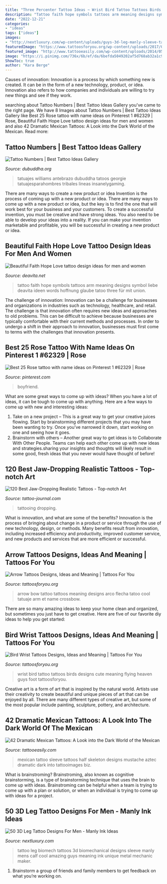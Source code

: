 ```yaml
---
title: "Three Percenter Tattoo Ideas ~ Wrist Bird Tattoo Tattoos Birds Designs Cute Meaning Flying Heaven Guys Foot Tattoosforyou"
description: "Tattoo faith hope symbols tattoos arm meaning designs symbol liebe deavita ideen words hoffnung glaube tatoo three für mit union"
date: "2022-12-21"
categories:
- "ideas"
tags: ["ideas"]
images:
- "http://nextluxury.com/wp-content/uploads/guys-3d-leg-manly-sleeve-tattoo-ideas.jpg"
featuredImage: "https://www.tattoosforyou.org/wp-content/uploads/2017/09/Bird-Wrist-Tattoo-225x300.jpg"
featured_image: "http://www.tattooeasily.com/wp-content/uploads/2014/05/mexican-tattoo-2.jpg"
image: "https://i.pinimg.com/736x/6b/ef/da/6befda5049202af5d768ab32a1c9f57a.jpg"
ShowToc: true
author: "Kara Berge"
---
```



Causes of innovation:
Innovation is a process by which something new is created. It can be in the form of a new technology, product, or idea. Innovation also refers to how companies and individuals are willing to try new things and see if they work.

	

		
searching about Tattoo Numbers | Best Tattoo Ideas Gallery you've came to the right page. We have 8 Images about Tattoo Numbers | Best Tattoo Ideas Gallery like Best 25 Rose tattoo with name ideas on Pinterest 1 #62329 | Rose, Beautiful Faith Hope Love tattoo design ideas for men and women and also 42 Dramatic Mexican Tattoos: A Look into the Dark World of the Mexican. Read more:
		
    
## Tattoo Numbers | Best Tattoo Ideas Gallery

<img loading=lazy src="http://www.dubuddha.org/wp-content/uploads/2016/10/Tattoo-Numbers-by-Georgie-Williams-1.jpg" onerror="this.onerror=null;this.src='https://tse1.mm.bing.net/th?id=OIP.Z4iAZt5ajS54yIQ_7AwMZQHaHa&amp;pid=15.1';" alt="Tattoo Numbers | Best Tattoo Ideas Gallery">

_Source: dubuddha.org_

>tatuajes williams antebrazo dubuddha tatoos georgie tatuajesparahombres tribales lineas insanelygaming. 

	

There are many ways to create a new product or idea
Invention is the process of coming up with a new product or idea. There are many ways to come up with a new product or idea, but the key is to find the one that will work best for your business and your customers. To create a successful invention, you must be creative and have strong ideas. You also need to be able to develop your ideas into a reality. If you can make your invention marketable and profitable, you will be successful in creating a new product or idea.

    
## Beautiful Faith Hope Love Tattoo Design Ideas For Men And Women

<img loading=lazy src="https://deavita.net/wp-content/uploads/2018/10/arm-tattoo-ideas-words-and-symbols-meaning.jpg" onerror="this.onerror=null;this.src='https://tse3.mm.bing.net/th?id=OIP.hWKViAiv-Dryt0M58P3iXQHaHa&amp;pid=15.1';" alt="Beautiful Faith Hope Love tattoo design ideas for men and women">

_Source: deavita.net_

>tattoo faith hope symbols tattoos arm meaning designs symbol liebe deavita ideen words hoffnung glaube tatoo three für mit union. 

	

The challenge of innovation:
Innovation can be a challenge for businesses and organizations in industries such as technology, healthcare, and retail. The challenge is that innovation often requires new ideas and approaches to old problems. This can be difficult to achieve because businesses are typically comfortable with their current methods and processes. In order to undergo a shift in their approach to innovation, businesses must first come to terms with the challenges that innovation presents.

    
## Best 25 Rose Tattoo With Name Ideas On Pinterest 1 #62329 | Rose

<img loading=lazy src="https://i.pinimg.com/736x/6b/ef/da/6befda5049202af5d768ab32a1c9f57a.jpg" onerror="this.onerror=null;this.src='https://tse3.mm.bing.net/th?id=OIP.Q-azt9qDfBWbF4tK2j6YpAAAAA&amp;pid=15.1';" alt="Best 25 Rose tattoo with name ideas on Pinterest 1 #62329 | Rose">

_Source: pinterest.com_

>boyfriend. 

	

What are some great ways to come up with ideas?
When you have a lot of ideas, it can be tough to come up with anything. Here are a few ways to come up with new and interesting ideas: 
1. Take on a new project – This is a great way to get your creative juices flowing. Start by brainstorming different projects that you may have been wanting to try. Once you’ve narrowed it down, start working on one and seeing how it goes. 
2. Brainstorm with others – Another great way to get ideas is to Collaborate With Other People. Teams can help each other come up with new ideas and strategies.sharing your insights and thoughts will likely result in some good, fresh ideas that you never would have thought of before! 

    
## 120 Best Jaw-Dropping Realistic Tattoos - Top-notch Art

<img loading=lazy src="https://tattoo-journal.com/wp-content/uploads/2017/09/Realistic-Tattoos-6-765x765.jpg" onerror="this.onerror=null;this.src='https://tse1.mm.bing.net/th?id=OIP.E_itmYSgf_vkxKiQmMig2wHaHa&amp;pid=15.1';" alt="120 Best Jaw-Dropping Realistic Tattoos - Top-notch Art">

_Source: tattoo-journal.com_

>tattooing dropping. 

	

What is innovation, and what are some of the benefits?
Innovation is the process of bringing about change in a product or service through the use of new technology, design, or methods. Many benefits result from innovation, including increased efficiency and productivity, improved customer service, and new products and services that are more efficient or successful.

    
## Arrow Tattoos Designs, Ideas And Meaning | Tattoos For You

<img loading=lazy src="http://www.tattoosforyou.org/wp-content/uploads/2013/10/Bow-and-Arrow-Tattoo.jpg" onerror="this.onerror=null;this.src='https://tse1.mm.bing.net/th?id=OIP._lLs823iNZ_u7lwOMmF_ogHaJ4&amp;pid=15.1';" alt="Arrow Tattoos Designs, Ideas and Meaning | Tattoos For You">

_Source: tattoosforyou.org_

>arrow bow tattoo tattoos meaning designs arco flecha tatoo cool tatuaje arm et name crossbow. 

	

There are so many amazing ideas to keep your home clean and organized, but sometimes you just have to get creative. Here are five of our favorite diy ideas to help you get started: 

    
## Bird Wrist Tattoos Designs, Ideas And Meaning | Tattoos For You

<img loading=lazy src="https://www.tattoosforyou.org/wp-content/uploads/2017/09/Bird-Wrist-Tattoo-225x300.jpg" onerror="this.onerror=null;this.src='https://tse3.mm.bing.net/th?id=OIP.bei6zk2wN5QtK1oSSS49ywAAAA&amp;pid=15.1';" alt="Bird Wrist Tattoos Designs, Ideas and Meaning | Tattoos For You">

_Source: tattoosforyou.org_

>wrist bird tattoo tattoos birds designs cute meaning flying heaven guys foot tattoosforyou. 

	

Creative art is a form of art that is inspired by the natural world. Artists use their creativity to create beautiful and unique pieces of art that can be enjoyed by all. There are many different types of creative art, but some of the most popular include painting, sculpture, pottery, and architecture.

    
## 42 Dramatic Mexican Tattoos: A Look Into The Dark World Of The Mexican

<img loading=lazy src="http://www.tattooeasily.com/wp-content/uploads/2014/05/mexican-tattoo-2.jpg" onerror="this.onerror=null;this.src='https://tse3.mm.bing.net/th?id=OIP.nQ-9_7VXPrMRxZiJpUgXBgHaG4&amp;pid=15.1';" alt="42 Dramatic Mexican Tattoos: A Look into the Dark World of the Mexican">

_Source: tattooeasily.com_

>mexican tattoo sleeve tattoos half skeleton designs mustache aztec dramatic dark into tattooimages biz. 

	

What is brainstroming?
Brainstroming, also known as cognitive brainstorming, is a type of brainstorming technique that uses the brain to come up with ideas. Brainstroming can be helpful when a team is trying to come up with a plan or solution, or when an individual is trying to come up with ideas for a project.

    
## 50 3D Leg Tattoo Designs For Men - Manly Ink Ideas

<img loading=lazy src="http://nextluxury.com/wp-content/uploads/guys-3d-leg-manly-sleeve-tattoo-ideas.jpg" onerror="this.onerror=null;this.src='https://tse1.mm.bing.net/th?id=OIP.vuv1mY3A5_Nz5s8tgfU4eAHaKX&amp;pid=15.1';" alt="50 3D Leg Tattoo Designs For Men - Manly Ink Ideas">

_Source: nextluxury.com_

>tattoo leg biomech tattoos 3d biomechanical designs sleeve manly mens calf cool amazing guys meaning ink unique metal mechanic maker. 

	

1. Brainstorm a group of friends and family members to get feedback on what you’re working on.

